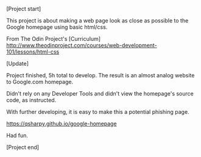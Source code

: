 [Project start]

This project is about making a web page look as close as possible to the Google homepage
using basic html/css.

From The Odin Project's [Curriculum]
http://www.theodinproject.com/courses/web-development-101/lessons/html-css

[Update]

Project finished, 5h total to develop. The result is an almost analog website to Google.com homepage.
 
Didn't rely on any Developer Tools and didn't view the homepage's source code, as instructed.


With further developing, it is easy to make this a potential phishing page.

https://qsharpy.github.io/google-homepage

Had fun.

[Project end]
